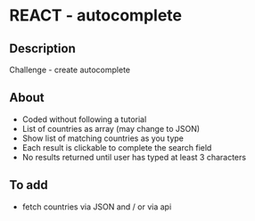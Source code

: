 # REACT - autocomplete

## Description

Challenge - create autocomplete

## About

- Coded without following a tutorial
- List of countries as array (may change to JSON)
- Show list of matching countries as you type
- Each result is clickable to complete the search field
- No results returned until user has typed at least 3 characters

## To add

- fetch countries via JSON and / or via api
